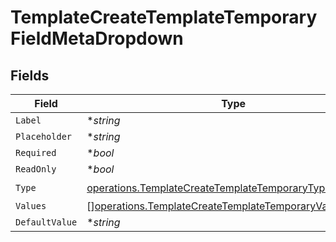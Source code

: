 # TemplateCreateTemplateTemporaryFieldMetaDropdown


## Fields

| Field                                                                                                                            | Type                                                                                                                             | Required                                                                                                                         | Description                                                                                                                      |
| -------------------------------------------------------------------------------------------------------------------------------- | -------------------------------------------------------------------------------------------------------------------------------- | -------------------------------------------------------------------------------------------------------------------------------- | -------------------------------------------------------------------------------------------------------------------------------- |
| `Label`                                                                                                                          | **string*                                                                                                                        | :heavy_minus_sign:                                                                                                               | N/A                                                                                                                              |
| `Placeholder`                                                                                                                    | **string*                                                                                                                        | :heavy_minus_sign:                                                                                                               | N/A                                                                                                                              |
| `Required`                                                                                                                       | **bool*                                                                                                                          | :heavy_minus_sign:                                                                                                               | N/A                                                                                                                              |
| `ReadOnly`                                                                                                                       | **bool*                                                                                                                          | :heavy_minus_sign:                                                                                                               | N/A                                                                                                                              |
| `Type`                                                                                                                           | [operations.TemplateCreateTemplateTemporaryTypeDropdown](../../models/operations/templatecreatetemplatetemporarytypedropdown.md) | :heavy_check_mark:                                                                                                               | N/A                                                                                                                              |
| `Values`                                                                                                                         | [][operations.TemplateCreateTemplateTemporaryValue3](../../models/operations/templatecreatetemplatetemporaryvalue3.md)           | :heavy_minus_sign:                                                                                                               | N/A                                                                                                                              |
| `DefaultValue`                                                                                                                   | **string*                                                                                                                        | :heavy_minus_sign:                                                                                                               | N/A                                                                                                                              |